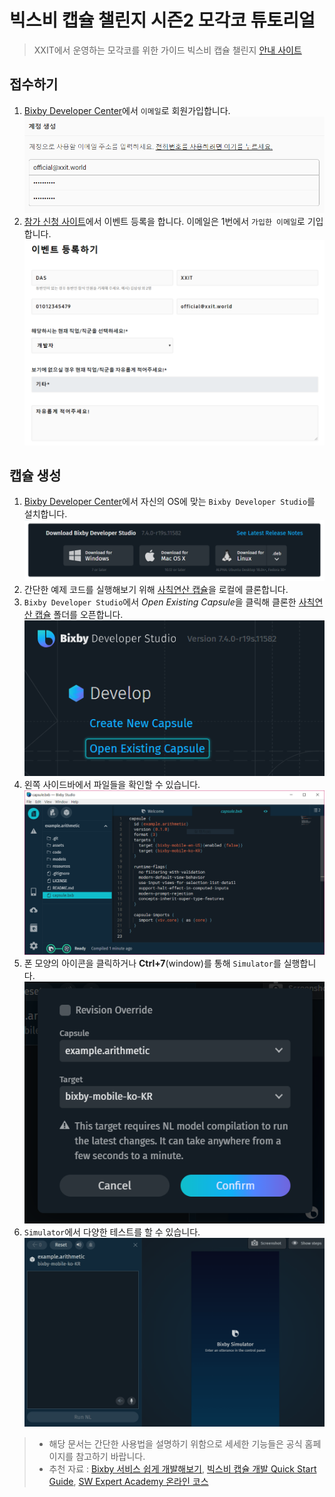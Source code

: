 # 빅스비 캡슐 챌린지 시즌2 모각코 튜토리얼
> XXIT에서 운영하는 모각코를 위한 가이드
> 빅스비 캡슐 챌린지 [안내 사이트]

## 접수하기

1. [Bixby Developer Center]에서 `이메일`로 회원가입합니다.
![](Picture/1.PNG)
2. [참가 신청 사이트]에서 이벤트 등록을 합니다. 이메일은 1번에서 `가입한 이메일`로 기입합니다.
![](Picture/2.PNG)

## 캡슐 생성

1. [Bixby Developer Center]에서 자신의 OS에 맞는 `Bixby Developer Studio`를 설치합니다.
![](Picture/3.PNG)
2. 간단한 예제 코드를 실행해보기 위해 [사칙연산 캡슐]을 로컬에 클론합니다.
3. `Bixby Developer Studio`에서 *Open Existing Capsule*을 클릭해 클론한 [사칙연산 캡슐] 폴더를 오픈합니다.
![](Picture/4.PNG)
4. 왼쪽 사이드바에서 파일들을 확인할 수 있습니다.
![](Picture/5.PNG)
5. 폰 모양의 아이콘을 클릭하거나 **Ctrl+7**(window)를 통해 `Simulator`를 실행합니다.
![](Picture/6.PNG)
6. `Simulator`에서 다양한 테스트를 할 수 있습니다.
![](Picture/7.gif)


> - 해당 문서는 간단한 사용법을 설명하기 위함으로 세세한 기능들은 공식 홈페이지를 참고하기 바랍니다.
> - 추천 자료 : [Bixby 서비스 쉽게 개발해보기], [빅스비 캡슐 개발 Quick Start Guide], [SW Expert Academy 온라인 코스]

<!-- Link -->
[안내 사이트]: https://bixby.developer.samsung.com/newsroom/ko-kr/%EA%B3%B5%EC%A7%80-%E2%80%98%EB%B9%85%EC%8A%A4%EB%B9%84-%EC%BA%A1%EC%8A%90-%EC%B1%8C%EB%A6%B0%EC%A7%80-%EC%8B%9C%EC%A6%8C2-%EC%B0%B8%EA%B0%80-%EC%8B%A0%EC%B2%AD-%EC%A0%91%EC%88%98-%EC%8B%9C%EC%9E%91-%EB%8B%A4%EC%8B%9C-%EB%8F%84%EC%A0%84%ED%95%98%EC%84%B8%EC%9A%94
[Bixby Developer Center]: https://bixbydevelopers.com/
[참가 신청 사이트]: https://bixby.developer.samsung.com/events/ko-kr/%EC%BA%A1%EC%8A%90-%EC%B1%8C%EB%A6%B0%EC%A7%80-%EC%B0%B8%EA%B0%80-%EC%8B%A0%EC%B2%AD-%EC%A0%91%EC%88%98%ED%95%98%EA%B8%B0
[Bixby 서비스 쉽게 개발해보기]: https://bixby.developer.samsung.com/newsroom/ko-kr/튜토리얼-Bixby-서비스-쉽게-개발해보기
[빅스비 캡슐 개발 Quick Start Guide]: https://bixby.developer.samsung.com/newsroom/ko-kr/%EB%B9%85%EC%8A%A4%EB%B9%84%EC%BA%A1%EC%8A%90%EC%B1%8C%EB%A6%B0%EC%A7%80-%EC%8B%9C%EC%A6%8C2-%EB%B9%85%EC%8A%A4%EB%B9%84-%EC%BA%A1%EC%8A%90-%EA%B0%9C%EB%B0%9C-Quick-Start-Guide
[SW Expert Academy 온라인 코스]: https://swexpertacademy.com/main/learn/course/subjectList.do?courseId=BIXBY_CAPSULE
[사칙연산 캡슐]: https://github.com/bixbydevelopers/capsule-sample-arithmetic-KR